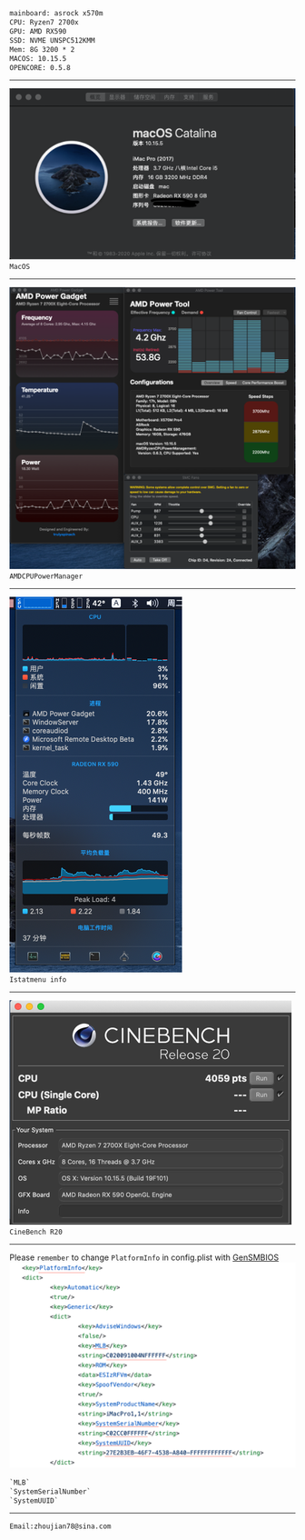 	mainboard: asrock x570m
	CPU: Ryzen7 2700x
	GPU: AMD RX590
	SSD: NVME UNSPC512KMM
	Mem: 8G 3200 * 2
	MACOS: 10.15.5
	OPENCORE: 0.5.8
***
![Macos](PIC/macos.png)  
`MacOS`  
***
![Macos](PIC/AMDCPU.png)  
`AMDCPUPowerManager`  
***
![Macos](PIC/istatmenu.png)  
`Istatmenu info`  
***
![Macos](PIC/cinebenchR20.png)  
`CineBench R20`  
***
  Please `remember` to change `PlatformInfo` in config.plist  with [GenSMBIOS](https://github.com/corpnewt/GenSMBIOS)  
	![Macos](PIC/PlatformInfo.png)  
	
	`MLB`  
	`SystemSerialNumber`  
	`SystemUUID`  
***
	Email:zhoujian78@sina.com
